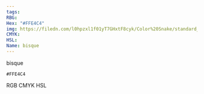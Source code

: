 ```yaml
---
tags:
RBG:
Hex: "#FFE4C4"
img: https://filedn.com/l0hpzxl1f01yT7GHxtF8cyk/Color%20Snake/standard_csv_to_svg/%23/#FFE4C4.svg
CMYK:
HSL:
Name: bisque
---
```

bisque
```palette
#FFE4C4
```
RGB
CMYK
HSL